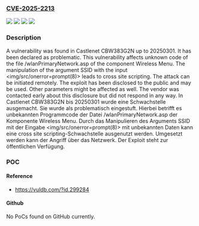 ### [CVE-2025-2213](https://cve.mitre.org/cgi-bin/cvename.cgi?name=CVE-2025-2213)
![](https://img.shields.io/static/v1?label=Product&message=CBW383G2N&color=blue)
![](https://img.shields.io/static/v1?label=Version&message=20250301%20&color=brightgreen)
![](https://img.shields.io/static/v1?label=Vulnerability&message=Code%20Injection&color=brightgreen)
![](https://img.shields.io/static/v1?label=Vulnerability&message=Cross%20Site%20Scripting&color=brightgreen)

### Description

A vulnerability was found in Castlenet CBW383G2N up to 20250301. It has been declared as problematic. This vulnerability affects unknown code of the file /wlanPrimaryNetwork.asp of the component Wireless Menu. The manipulation of the argument SSID with the input <img/src/onerror=prompt(8)> leads to cross site scripting. The attack can be initiated remotely. The exploit has been disclosed to the public and may be used. Other parameters might be affected as well. The vendor was contacted early about this disclosure but did not respond in any way.
In Castlenet CBW383G2N bis 20250301 wurde eine Schwachstelle ausgemacht. Sie wurde als problematisch eingestuft. Hierbei betrifft es unbekannten Programmcode der Datei /wlanPrimaryNetwork.asp der Komponente Wireless Menu. Durch das Manipulieren des Arguments SSID mit der Eingabe <img/src/onerror=prompt(8)> mit unbekannten Daten kann eine cross site scripting-Schwachstelle ausgenutzt werden. Umgesetzt werden kann der Angriff über das Netzwerk. Der Exploit steht zur öffentlichen Verfügung.

### POC

#### Reference
- https://vuldb.com/?id.299284

#### Github
No PoCs found on GitHub currently.

